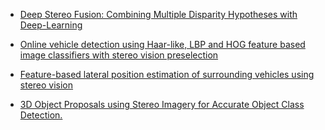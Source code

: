 - [Deep Stereo Fusion: Combining Multiple Disparity Hypotheses with Deep-Learning](http://ieeexplore.ieee.org/document/7785086/)

- [Online vehicle detection using Haar-like, LBP and HOG feature based image classifiers with stereo vision preselection](http://ieeexplore.ieee.org/abstract/document/7995810/)

- [Feature-based lateral position estimation of surrounding vehicles using stereo vision](http://ieeexplore.ieee.org/document/7995811/)


- [3D Object Proposals using Stereo Imagery for Accurate Object Class Detection.](https://www.ncbi.nlm.nih.gov/pubmed/28541196)